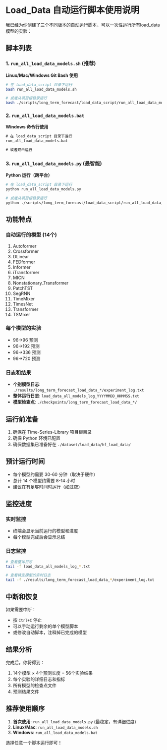 # Load_Data 自动运行脚本使用说明

我已经为你创建了三个不同版本的自动运行脚本，可以一次性运行所有load_data模型的实验：

## 脚本列表

### 1. `run_all_load_data_models.sh` (推荐)
**Linux/Mac/Windows Git Bash 使用**
```bash
# 在 load_data_script 目录下运行
bash run_all_load_data_models.sh

# 或者从项目根目录运行
bash ./scripts/long_term_forecast/load_data_script/run_all_load_data_models.sh
```

### 2. `run_all_load_data_models.bat`
**Windows 命令行使用**
```cmd
# 在 load_data_script 目录下运行
run_all_load_data_models.bat

# 或者双击运行
```

### 3. `run_all_load_data_models.py` (最智能)
**Python 运行（跨平台）**
```bash
# 在 load_data_script 目录下运行
python run_all_load_data_models.py

# 或者从项目根目录运行
python ./scripts/long_term_forecast/load_data_script/run_all_load_data_models.py
```

## 功能特点

### 自动运行的模型 (14个)
1. Autoformer
2. Crossformer  
3. DLinear
4. FEDformer
5. Informer
6. iTransformer
7. MICN
8. Nonstationary_Transformer
9. PatchTST
10. SegRNN
11. TimeMixer
12. TimesNet
13. Transformer
14. TSMixer

### 每个模型的实验
- 96→96 预测
- 96→192 预测  
- 96→336 预测
- 96→720 预测

### 日志和结果
- **个别模型日志**: `./results/long_term_forecast_load_data_*/experiment_log.txt`
- **整体运行日志**: `load_data_all_models_log_YYYYMMDD_HHMMSS.txt`
- **模型检查点**: `./checkpoints/long_term_forecast_load_data_*/`

## 运行前准备

1. 确保在 Time-Series-Library 项目根目录
2. 确保 Python 环境已配置
3. 确保数据集已准备好在 `./dataset/load_data/hf_load_data/`

## 预计运行时间

- 每个模型约需要 30-60 分钟（取决于硬件）
- 总计 14 个模型约需要 8-14 小时
- 建议在有足够时间时运行（如过夜）

## 监控进度

### 实时监控
- 终端会显示当前运行的模型和进度
- 每个模型完成后会显示总结

### 日志监控
```bash
# 查看整体日志
tail -f load_data_all_models_log_*.txt

# 查看特定模型的实时日志
tail -f ./results/long_term_forecast_load_data_*/experiment_log.txt
```

## 中断和恢复

如果需要中断：
- 按 `Ctrl+C` 停止
- 可以手动运行剩余的单个模型脚本
- 或修改自动脚本，注释掉已完成的模型

## 结果分析

完成后，你将得到：
1. 14个模型 × 4个预测长度 = 56个实验结果
2. 每个实验的详细日志和指标
3. 所有模型的检查点文件
4. 预测结果文件

## 推荐使用顺序

1. **首次使用**: `run_all_load_data_models.py` (最稳定，有详细进度)
2. **Linux/Mac**: `run_all_load_data_models.sh`
3. **Windows**: `run_all_load_data_models.bat`

选择任意一个脚本运行即可！